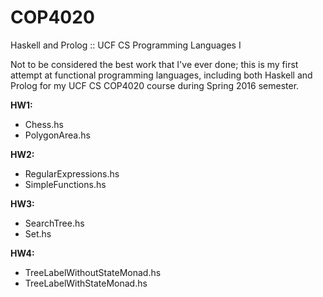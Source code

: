 # COP4020
Haskell and Prolog :: UCF CS Programming Languages I

Not to be considered the best work that I've ever done; this is my first attempt at functional programming languages, including both Haskell and Prolog for my UCF CS COP4020 course during Spring 2016 semester.

**HW1:**  
- Chess.hs
- PolygonArea.hs

**HW2:**  
- RegularExpressions.hs
- SimpleFunctions.hs

**HW3:**  
- SearchTree.hs
- Set.hs

**HW4:**  
- TreeLabelWithoutStateMonad.hs
- TreeLabelWithStateMonad.hs
